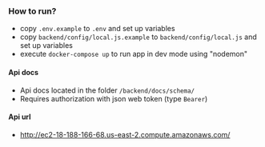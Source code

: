 ### How to run?
* copy `.env.example` to `.env` and set up variables
* copy `backend/config/local.js.example` to `backend/config/local.js` and set up variables
* execute `docker-compose up` to run app in dev mode using "nodemon"

#### Api docs
* Api docs located in the folder `/backend/docs/schema/`
* Requires authorization with json web token (type `Bearer`)

#### Api url
* http://ec2-18-188-166-68.us-east-2.compute.amazonaws.com/
